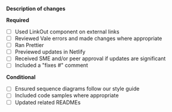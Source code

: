 **Description of changes**

**Required**

- [ ] Used LinkOut component on external links
- [ ] Reviewed Vale errors and made changes where appropriate
- [ ] Ran Prettier
- [ ] Previewed updates in Netlify
- [ ] Received SME and/or peer approval if updates are significant
- [ ] Included a "fixes #" comment

**Conditional**

- [ ] Ensured sequence diagrams follow our style guide
- [ ] Included code samples where appropriate
- [ ] Updated related READMEs